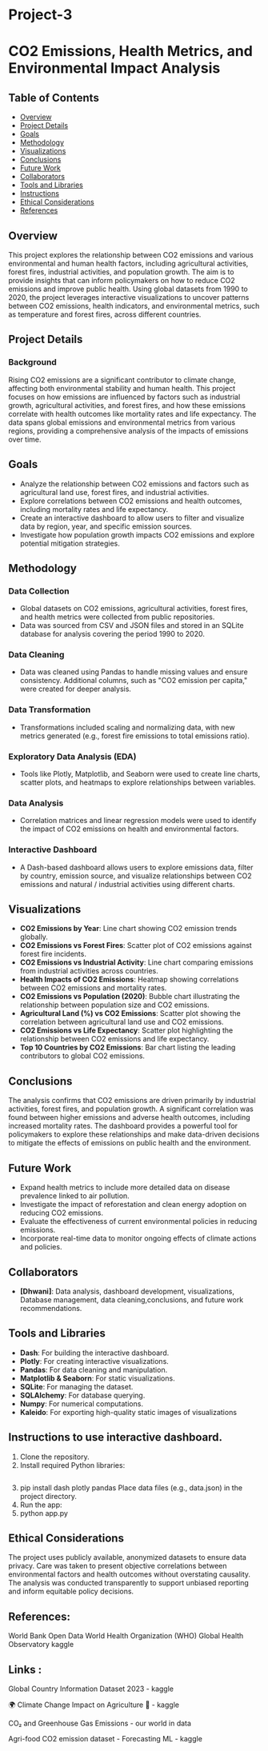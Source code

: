 # Project-3

# CO2 Emissions, Health Metrics, and Environmental Impact Analysis

## Table of Contents
- [Overview](#overview)
- [Project Details](#project-details)
- [Goals](#goals)
- [Methodology](#methodology)
- [Visualizations](#visualizations)
- [Conclusions](#conclusions)
- [Future Work](#future-work)
- [Collaborators](#collaborators)
- [Tools and Libraries](#tools-and-libraries)
- [Instructions](#instructions)
- [Ethical Considerations](#ethical-considerations)
- [References](#references)

## Overview
This project explores the relationship between CO2 emissions and various environmental and human health factors, including agricultural activities, forest fires, industrial activities, and population growth. The aim is to provide insights that can inform policymakers on how to reduce CO2 emissions and improve public health. Using global datasets from 1990 to 2020, the project leverages interactive visualizations to uncover patterns between CO2 emissions, health indicators, and environmental metrics, such as temperature and forest fires, across different countries.

## Project Details

### Background
Rising CO2 emissions are a significant contributor to climate change, affecting both environmental stability and human health. This project focuses on how emissions are influenced by factors such as industrial growth, agricultural activities, and forest fires, and how these emissions correlate with health outcomes like mortality rates and life expectancy. The data spans global emissions and environmental metrics from various regions, providing a comprehensive analysis of the impacts of emissions over time.

## Goals
- Analyze the relationship between CO2 emissions and factors such as agricultural land use, forest fires, and industrial activities.
- Explore correlations between CO2 emissions and health outcomes, including mortality rates and life expectancy.
- Create an interactive dashboard to allow users to filter and visualize data by region, year, and specific emission sources.
- Investigate how population growth impacts CO2 emissions and explore potential mitigation strategies.

## Methodology

### Data Collection
- Global datasets on CO2 emissions, agricultural activities, forest fires, and health metrics were collected from public repositories.
- Data was sourced from CSV and JSON files and stored in an SQLite database for analysis covering the period 1990 to 2020.

### Data Cleaning
- Data was cleaned using Pandas to handle missing values and ensure consistency. Additional columns, such as "CO2 emission per capita," were created for deeper analysis.

### Data Transformation
- Transformations included scaling and normalizing data, with new metrics generated (e.g., forest fire emissions to total emissions ratio).

### Exploratory Data Analysis (EDA)
- Tools like Plotly, Matplotlib, and Seaborn were used to create line charts, scatter plots, and heatmaps to explore relationships between variables.

### Data Analysis
- Correlation matrices and linear regression models were used to identify the impact of CO2 emissions on health and environmental factors.

### Interactive Dashboard
- A Dash-based dashboard allows users to explore emissions data, filter by country, emission source, and visualize relationships between CO2 emissions and natural / industrial activities using different charts. 

## Visualizations
- **CO2 Emissions by Year**: Line chart showing CO2 emission trends globally.
- **CO2 Emissions vs Forest Fires**: Scatter plot of CO2 emissions against forest fire incidents.
- **CO2 Emissions vs Industrial Activity**: Line chart comparing emissions from industrial activities across countries.
- **Health Impacts of CO2 Emissions**: Heatmap showing correlations between CO2 emissions and mortality rates.
- **CO2 Emissions vs Population (2020)**: Bubble chart illustrating the relationship between population size and CO2 emissions.
- **Agricultural Land (%) vs CO2 Emissions**: Scatter plot showing the correlation between agricultural land use and CO2 emissions.
- **CO2 Emissions vs Life Expectancy**: Scatter plot highlighting the relationship between CO2 emissions and life expectancy.
- **Top 10 Countries by CO2 Emissions**: Bar chart listing the leading contributors to global CO2 emissions.

## Conclusions
The analysis confirms that CO2 emissions are driven primarily by industrial activities, forest fires, and population growth. A significant correlation was found between higher emissions and adverse health outcomes, including increased mortality rates. The dashboard provides a powerful tool for policymakers to explore these relationships and make data-driven decisions to mitigate the effects of emissions on public health and the environment.

## Future Work
- Expand health metrics to include more detailed data on disease prevalence linked to air pollution.
- Investigate the impact of reforestation and clean energy adoption on reducing CO2 emissions.
- Evaluate the effectiveness of current environmental policies in reducing emissions.
- Incorporate real-time data to monitor ongoing effects of climate actions and policies.

## Collaborators
- **[Dhwani]**: Data analysis, dashboard development, visualizations, Database management, data cleaning,conclusions, and future work recommendations.

## Tools and Libraries
- **Dash**: For building the interactive dashboard.
- **Plotly**: For creating interactive visualizations.
- **Pandas**: For data cleaning and manipulation.
- **Matplotlib & Seaborn**: For static visualizations.
- **SQLite**: For managing the dataset.
- **SQLAlchemy**: For database querying.
- **Numpy**: For numerical computations.
- **Kaleido**: For exporting high-quality static images of visualizations

## Instructions to use interactive dashboard.
1. Clone the repository.
2. Install required Python libraries:
   ```bash
3. pip install dash plotly pandas
   Place data files (e.g., data.json) in the project directory.
4. Run the app:
5. python app.py

## Ethical Considerations
The project uses publicly available, anonymized datasets to ensure data privacy. Care was taken to present objective correlations between environmental factors and health outcomes without overstating causality. The analysis was conducted transparently to support unbiased reporting and inform equitable policy decisions.

## References:
World Bank Open Data
World Health Organization (WHO) Global Health Observatory
kaggle

## Links : 

Global Country Information Dataset 2023 - kaggle 

🌍 Climate Change Impact on Agriculture 🌱 - kaggle 

CO₂ and Greenhouse Gas Emissions - our world in data

Agri-food CO2 emission dataset - Forecasting ML - kaggle 

